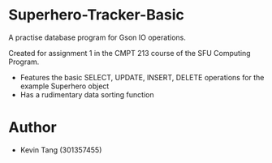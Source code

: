 # Superhero-Tracker-Basic
A practise database program for Gson IO operations.

Created for assignment 1 in the CMPT 213 course of the SFU Computing Program.

- Features the basic SELECT, UPDATE, INSERT, DELETE operations for the example Superhero object
- Has a rudimentary data sorting function

# Author
- Kevin Tang (301357455)
